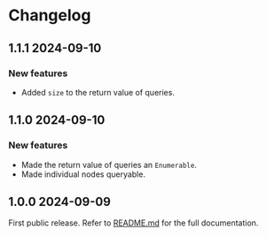 # Changelog

<!--[//]: # (
## <Release number> <Date YYYY-MM-DD>
### Breaking changes
### Deprecations
### New features
### Bug fixes
)-->

## 1.1.1 2024-09-10

### New features

- Added `size` to the return value of queries.

## 1.1.0 2024-09-10

### New features

- Made the return value of queries an `Enumerable`.
- Made individual nodes queryable.

## 1.0.0 2024-09-09

First public release. Refer to [README.md](README.md) for the full documentation.
